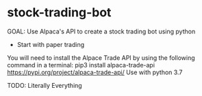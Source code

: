 # stock-trading-bot

GOAL: Use Alpaca's API to create a stock trading bot using python
 - Start with paper trading

You will need to install the Alpace Trade API by using the following command in a terminal: 
pip3 install alpaca-trade-api
https://pypi.org/project/alpaca-trade-api/ 
Use with python 3.7













TODO: Literally Everything
